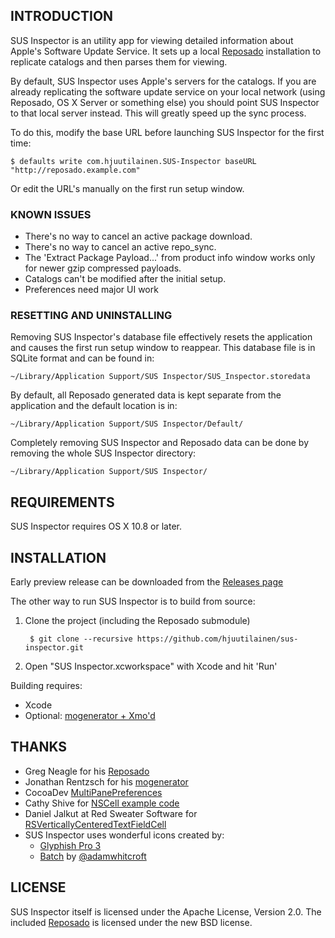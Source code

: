## INTRODUCTION

SUS Inspector is an utility app for viewing detailed information about Apple's Software Update Service. It sets up a local [Reposado](https://github.com/wdas/reposado) installation to replicate catalogs and then parses them for viewing.

By default, SUS Inspector uses Apple's servers for the catalogs. If you are already replicating the software update service on your local network (using Reposado, OS X Server or something else) you should point SUS Inspector to that local server instead. This will greatly speed up the sync process.

To do this, modify the base URL before launching SUS Inspector for the first time:

    $ defaults write com.hjuutilainen.SUS-Inspector baseURL "http://reposado.example.com"

Or edit the URL's manually on the first run setup window.


### KNOWN ISSUES

* There's no way to cancel an active package download.
* There's no way to cancel an active repo_sync.
* The 'Extract Package Payload...' from product info window works only for newer gzip compressed payloads.
* Catalogs can't be modified after the initial setup.
* Preferences need major UI work


### RESETTING AND UNINSTALLING

Removing SUS Inspector's database file effectively resets the application and causes the first run setup window to reappear. This database file is in SQLite format and can be found in:

	~/Library/Application Support/SUS Inspector/SUS_Inspector.storedata

By default, all Reposado generated data is kept separate from the application and the default location is in:

	~/Library/Application Support/SUS Inspector/Default/

Completely removing SUS Inspector and Reposado data can be done by removing the whole SUS Inspector directory:

	~/Library/Application Support/SUS Inspector/


## REQUIREMENTS

SUS Inspector requires OS X 10.8 or later.


## INSTALLATION

Early preview release can be downloaded from the [Releases page](https://github.com/hjuutilainen/sus-inspector/releases)

The other way to run SUS Inspector is to build from source:

1. Clone the project (including the Reposado submodule)

		$ git clone --recursive https://github.com/hjuutilainen/sus-inspector.git

2. Open "SUS Inspector.xcworkspace" with Xcode and hit 'Run'


Building requires:

* Xcode
* Optional: [mogenerator + Xmo'd](http://github.com/rentzsch/mogenerator) 


## THANKS

* Greg Neagle for his [Reposado](https://github.com/wdas/reposado)
* Jonathan Rentzsch for his [mogenerator](http://github.com/rentzsch/mogenerator)
* CocoaDev [MultiPanePreferences](http://www.cocoadev.com/index.pl?MultiPanePreferences)
* Cathy Shive for [NSCell example code](http://katidev.com/blog/2008/02/22/styling-an-nstableview-dttah/)
* Daniel Jalkut at Red Sweater Software for [RSVerticallyCenteredTextFieldCell](http://www.red-sweater.com/blog/148/what-a-difference-a-cell-makes)
* SUS Inspector uses wonderful icons created by:
    * [Glyphish Pro 3](http://www.glyphish.com)
    * [Batch](http://adamwhitcroft.com/batch/) by [@adamwhitcroft](https://twitter.com/adamwhitcroft)


## LICENSE

SUS Inspector itself is licensed under the Apache License, Version 2.0. The included [Reposado](https://github.com/wdas/reposado) is licensed under the new BSD license.
